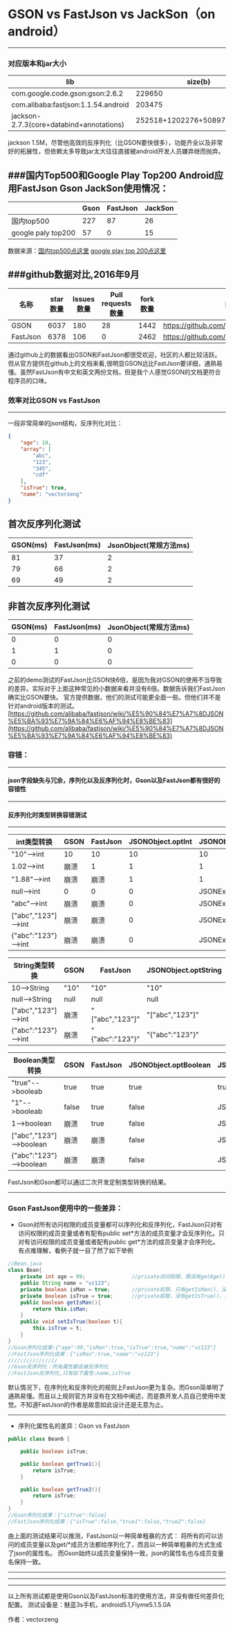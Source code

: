 # GSON vs FastJson vs JackSon（on android）
---

### 对应版本和jar大小

| lib | size(b) |
| ------| ------ |
| com.google.code.gson:gson:2.6.2 | 229650 |
| com.alibaba:fastjson:1.1.54.android | 203475 |
| jackson-2.7.3(core+databind+annotations) |252518+1202276+50897=1505691|

jackson 1.5M，尽管他高效的反序列化（比GSON要快很多），功能齐全以及非常好的拓展性，但依赖太多导致jar太大往往直接被android开发人员嫌弃继而抛弃。




###国内Top500和Google Play Top200 Android应用FastJson Gson JackSon使用情况：
---

|| Gson | FastJson | JackSon|
| ------| ------| ------ | ------ |
|国内top500| 227 | 87 | 26 |
|google paly top200| 57 | 0 | 15 |

数据来源：[国内top500点这里](http://mp.weixin.qq.com/s?__biz=MzA5OTMxMjQzMw==&mid=2648112527&idx=1&sn=b23c1b5f3e32e343ad96d705bd4d63ff&scene=2&srcid=0711GL3B90iyRPmjRKTBN1I0&from=timeline&isappinstalled=0#wechat_redirect)
[google play top 200点这里](http://mp.weixin.qq.com/s?__biz=MzA5OTMxMjQzMw==&mid=2648112540&idx=1&sn=c2dc3d17f561337ce9b0fe93537d769f&scene=1&srcid=09177ZRJvPhvNdC2rPIyPFbD#rd)




###github数据对比,2016年9月
---
| 名称 | star数量 | Issues数量 |Pull requests数量|fork数量|网址|
| ------| ------ | ------ | ------ | ------ | ------ |
| GSON| 6037 | 180 | 28 | 1442 |https://github.com/google/gson|
| FastJson| 6378 | 106 | 0 | 2462 |https://github.com/alibaba/fastjson/issues|

通过github上的数据看出GSON和FastJson都很受欢迎，社区的人都比较活跃。但从官方提供在github上的文档来看,很明显GSON远比FastJson要详细，通熟易懂。虽然FastJson有中文和英文两份文档，但是我个人感觉GSON的文档更符合程序员的口味。





### 效率对比GSON vs FastJson
---
一段非常简单的json结构，反序列化对比：

```json
{
    "age": 10,
    "array": [
        "abc",
        "123",
        "345",
        "cdf"
    ],
    "isTrue": true,
    "name": "vectorzeng"
}
```



首次反序列化测试
---
| GSON(ms) | FastJson(ms) | JsonObject(常规方法ms)|
| ------| ------ | ------ |
| 81| 37| 2|
| 79| 66| 2|
| 69| 49| 2|



非首次反序列化测试
---
| GSON(ms) | FastJson(ms) |JsonObject(常规方法ms)|
| ------| ------ | ------ |
| 0 | 0 | 0 |
| 1 | 1 | 0 |
| 0 | 0 | 0 |

之前的demo测试的FastJson比GSON快6倍，是因为我对GSON的使用不当导致的差异。实际对于上面这种常见的小数据来看并没有6倍。数据告诉我们FastJson确实比GSON要快。
官方提供数据，他们的测试可能更全面一些。但他们并不是针对android版本的测试。
[https://github.com/alibaba/fastjson/wiki/%E5%90%84%E7%A7%8DJSON%E5%BA%93%E7%9A%84%E6%AF%94%E8%BE%83](https://github.com/alibaba/fastjson/wiki/%E5%90%84%E7%A7%8DJSON%E5%BA%93%E7%9A%84%E6%AF%94%E8%BE%83)



### 容错：
---

#### json字段缺失与冗余，序列化以及反序列化时，Gson以及FastJson都有很好的容错性



---
#### 反序列化时类型转换容错测试
---

| int类型转换 | GSON | FastJson |JSONObject.optInt|JSONObject.getInt|
| ------| ------ | ------ | ------ | ------ |
| "10"-->int  | 10 | 10 | 10 | 10 |
| 1.02-->int  | 崩溃 | 1 | 1 | 1 |
| "1.88"-->int  | 崩溃 | 崩溃 | 1 | 1 |
| null-->int | 0 | 0 | 0 | JSONException |
| "abc"-->int | 崩溃 | 崩溃 | 0 | JSONException |
| ["abc","123"]-->int | 崩溃 | 崩溃 | 0 | JSONException |
| {"abc":"123"}-->int | 崩溃 | 崩溃 | 0 | JSONException |


| String类型转换 | GSON | FastJson |JSONObject.optString|JSONObject.getString|
| ------| ------ | ------ | ------ | ------ |
| 10-->String  | "10" | "10" | "10" | "10" |
| null-->String | null | null | null | null |
| ["abc","123"]-->int | 崩溃 | "["abc","123"]" | "["abc","123"]" | "["abc","123"]" |
| {"abc":"123"}-->int | 崩溃 | "{"abc":"123"}" | "{"abc":"123"}" | "{"abc":"123"}" |


| Boolean类型转换 | GSON | FastJson |JSONObject.optBoolean|JSONObject.getBoolean|
| ------| ------ | ------ | ------ | ------ |
| "true"-->booleab  | true | true | true | true |
| "1"-->booleab | false | true | false | JSONException |
| 1-->boolean | 崩溃 | true | false | JSONException |
| ["abc","123"]-->boolean | 崩溃 | 崩溃 | false | JSONException |
| {"abc":"123"}-->boolean | 崩溃 | 崩溃 | false | JSONException |

FastJson和Gson都可以通过二次开发定制类型转换的结果。




---
### Gson FastJson使用中的一些差异：
- Gson对所有访问权限的成员变量都可以序列化和反序列化，FastJson只对有访问权限的成员变量或者有配有public set\*方法的成员变量才会反序列化。只对有访问权限的成员变量或者配有public get\*方法的成员变量才会序列化。
有点难理解，看例子就一目了然了如下举例

``` java
//Bean.java
class Bean{
    private int age = 99;				//private访问权限，既没有getAge(),也没有setAge()方法；FastJson对这种属性即不序列化，也不反序列化
    public String name = "vz123";
    private boolean isMan = true;		//private权限，只有getIsMan()，没有setIsMan()方法，这种属性在FastJson中只会序列化并不会反序列化
    private boolean isTrue = true;		//private权限，没有getIsTrue()，只有setIsTrue(),FastJson对这种属性只会反序列化，并不会序列化
    public boolean getIsMan(){
        return this.isMan;
    }
    public void setIsTrue(boolean t){
        this.isTrue = t;
    }
}
//Gson序列化结果:{"age":99,"isMan":true,"isTrue":true,"name":"vz123"}
//FastJson序列化结果：{"isMan":true,"name":"vz123"}
////////////////
//Gson反序列化：所有属性都会被反序列化
//FastJson反序列化,只有如下属性:name,isTrue
```


默认情况下，在序列化和反序列化的规则上FastJson更为复杂。而Gson简单明了通熟易懂。而且以上规则官方并没有在文档中阐述，而是靠开发人员自己使用中发觉。不知道FastJson的作者是故意如此设计还是无意为止。

---
- 序列化属性名的差异：Gson vs FastJson

```java
public class Bean6 {

    public boolean isTrue;

    public boolean getTrue1(){
        return isTrue;
    }

    public boolean getTrue2(){
        return isTrue;
    }
}
//Gson序列化结果：{"isTrue":false}
//FastJson序列化结果：{"isTrue":false,"true1":false,"true2":false}
```

由上面的测试结果可以推测，FastJson以一种简单粗暴的方式：
    将所有的可以访问的成员变量以及get/*成员方法都给序列化了，而且以一种简单粗暴的方式生成了json的属性名。
而Gson始终以成员变量保持一致，json的属性名也与成员变量名保持一致。




------
------
---------
以上所有测试都是使用Gson以及FastJson标准的使用方法，并没有做任何差异化配置。
测试设备是：魅蓝3s手机，android5.1,Flyme5.1.5.0A

作者：vectorzeng









